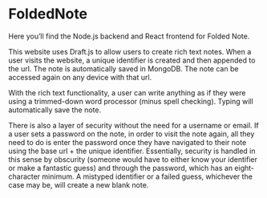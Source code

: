 # FoldedNote
Here you’ll find the Node.js backend and React frontend for Folded Note. 

This website uses Draft.js to allow users to create rich text notes. When a user visits the website, a unique identifier is created and then appended to the url. The note is automatically saved in MongoDB. The note can be accessed again on any device with that url.  

With the rich text functionality, a user can write anything as if they were using a trimmed-down word processor (minus spell checking). Typing will automatically save the note. 

There is also a layer of security without the need for a username or email. If a user sets a password on the note, in order to visit the note again, all they need to do is enter the password once they have navigated to their note using the base url + the unique identifier. Essentially, security is handled in this sense by obscurity (someone would have to either know your identifier or make a fantastic guess) and through the password, which has an eight-character minimum. A mistyped identifier or a failed guess, whichever the case may be, will create a new blank note.  
